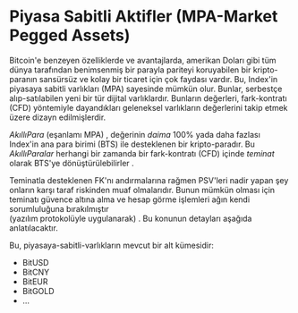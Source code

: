 # Piyasa Sabitli Aktifler (MPA-Market Pegged Assets)

Bitcoin'e benzeyen özelliklerde ve avantajlarda, amerikan Doları gibi tüm dünya
tarafından benimsenmiş bir parayla pariteyi koruyabilen bir kripto-paranın
 sansürsüz ve kolay bir ticaret için çok faydası vardır. Bu, Index'in 
piyasaya  sabitli varlıkları (MPA) sayesinde mümkün olur. Bunlar, serbestçe 
alıp-satılabilen yeni  bir tür dijital varlıklardır. Bunların değerleri, fark-kontratı (CFD) yöntemiyle
dayandıkları geleneksel varlıkların değerlerini takip etmek üzere dizayn edilmişlerdir. 

*AkıllıPara* (eşanlamı MPA) , değerinin  *daima*  100% yada daha fazlası Index'in 
 ana para birimi (BTS) ile desteklenen bir kripto-paradır. Bu *AkıllıParalar* herhangi bir 
zamanda bir fark-kontratı (CFD) içinde *teminat* olarak BTS'ye dönüştürülebilirler .

Teminatla desteklenen FK'nı andırmalarına rağmen PSV'leri nadir yapan şey 
onların  karşı taraf riskinden muaf olmalarıdır. Bunun mümkün olması için teminatı 
güvence  altına alma ve hesap görme işlemleri ağın  kendi sorumluluğuna bırakılmıştır  
(yazılım protokolüyle uygulanarak) . Bu konunun detayları aşağıda
anlatılacaktır.

Bu, piyasaya-sabitli-varlıkların mevcut bir alt kümesidir:
* BitUSD
* BitCNY
* BitEUR
* BitGOLD
* ...